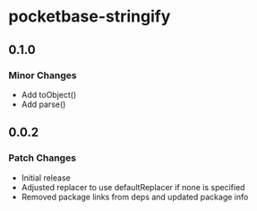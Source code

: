 # pocketbase-stringify

## 0.1.0

### Minor Changes

- Add toObject()
- Add parse()

## 0.0.2

### Patch Changes

- Initial release
- Adjusted replacer to use defaultReplacer if none is specified
- Removed package links from deps and updated package info
